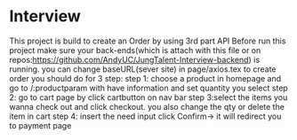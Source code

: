 # Interview
This project is build to create an Order by using 3rd part API
Before run this project make sure your back-ends(which is attach with this file or on repos:https://github.com/AndyUC/JungTalent-Interview-backend) is running. 
you can change baseURL(sever site) in page/axios.tex
to create order you should do for 3 step:
step 1: choose a product in homepage and go to /:productparam with have information and set quantity you select
step 2: go to cart page by click cartbutton on nav bar
step 3:select the items you wanna check out and click checkout. you also change the qty or delete the item in cart
step 4: insert the need input click Confirm-> it will redirect you to payment page
